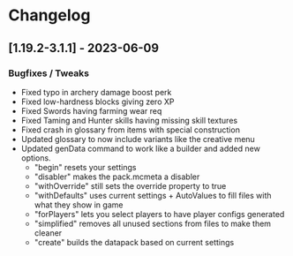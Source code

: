 # Changelog

## [1.19.2-3.1.1] - 2023-06-09
### Bugfixes / Tweaks
- Fixed typo in archery damage boost perk
- Fixed low-hardness blocks giving zero XP
- Fixed Swords having farming wear req
- Fixed Taming and Hunter skills having missing skill textures
- Fixed crash in glossary from items with special construction
- Updated glossary to now include variants like the creative menu
- Updated genData command to work like a builder and added new options.
  - "begin" resets your settings
  - "disabler" makes the pack.mcmeta a disabler 
  - "withOverride" still sets the override property to true
  - "withDefaults" uses current settings + AutoValues to fill files with what they show in game
  - "forPlayers" lets you select players to have player configs generated
  - "simplified" removes all unused sections from files to make them cleaner
  - "create" builds the datapack based on current settings